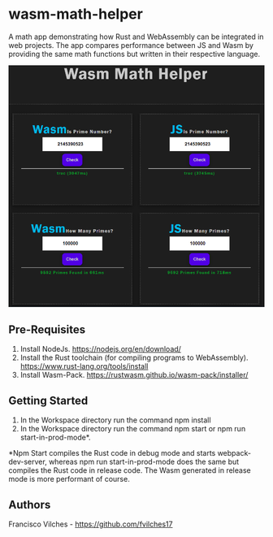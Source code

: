 wasm-math-helper
================
A math app demonstrating how Rust and WebAssembly can be integrated in web projects. The app compares performance between JS and Wasm by providing the same math functions but written in their respective language.

<img src="website-display.PNG" />

## Pre-Requisites
1. Install NodeJs. https://nodejs.org/en/download/
2. Install the Rust toolchain (for compiling programs to WebAssembly). https://www.rust-lang.org/tools/install
3. Install Wasm-Pack. https://rustwasm.github.io/wasm-pack/installer/

## Getting Started
1. In the Workspace directory run the command npm install
2. In the Workspace directory run the command npm start or npm run start-in-prod-mode*.

*Npm Start compiles the Rust code in debug mode and starts webpack-dev-server, whereas npm run start-in-prod-mode does the same but compiles the Rust code in release code. The Wasm generated in release mode is more performant of course.

## Authors
Francisco Vilches - https://github.com/fvilches17
